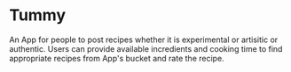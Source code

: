 # Tummy
An App for people to post recipes whether it is experimental or artisitic or authentic. Users can provide available incredients and cooking time to find appropriate recipes from App's bucket and rate the recipe.
